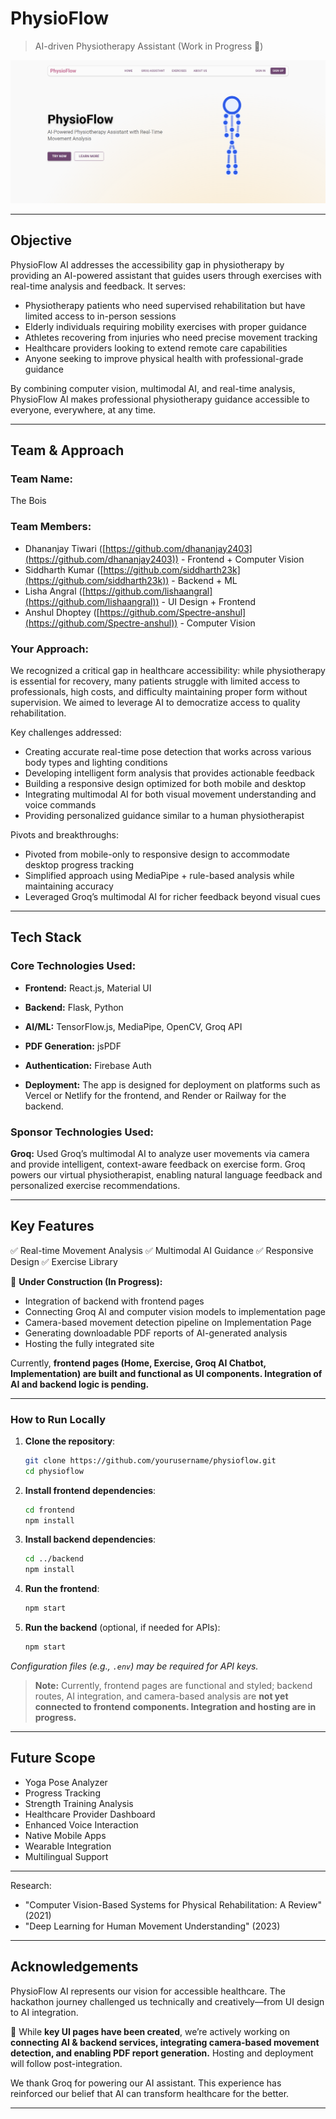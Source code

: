 
# PhysioFlow

> AI-driven Physiotherapy Assistant (Work in Progress 🚧)

![PhysioFlow](./Frontend/./src/./assets/./readme/website.png)

---

## Objective

PhysioFlow AI addresses the accessibility gap in physiotherapy by providing an AI-powered assistant that guides users through exercises with real-time analysis and feedback. It serves:

* Physiotherapy patients who need supervised rehabilitation but have limited access to in-person sessions
* Elderly individuals requiring mobility exercises with proper guidance
* Athletes recovering from injuries who need precise movement tracking
* Healthcare providers looking to extend remote care capabilities
* Anyone seeking to improve physical health with professional-grade guidance

By combining computer vision, multimodal AI, and real-time analysis, PhysioFlow AI makes professional physiotherapy guidance accessible to everyone, everywhere, at any time.

---

## Team & Approach

### Team Name:

The Bois

### Team Members:

* Dhananjay Tiwari ([https://github.com/dhananjay2403](https://github.com/dhananjay2403)) - Frontend + Computer Vision
* Siddharth Kumar ([https://github.com/siddharth23k](https://github.com/siddharth23k)) - Backend + ML
* Lisha Angral ([https://github.com/lishaangral](https://github.com/lishaangral)) - UI Design + Frontend
* Anshul Dhoptey ([https://github.com/Spectre-anshul](https://github.com/Spectre-anshul)) - Computer Vision

### Your Approach:

We recognized a critical gap in healthcare accessibility: while physiotherapy is essential for recovery, many patients struggle with limited access to professionals, high costs, and difficulty maintaining proper form without supervision. We aimed to leverage AI to democratize access to quality rehabilitation.

Key challenges addressed:

* Creating accurate real-time pose detection that works across various body types and lighting conditions
* Developing intelligent form analysis that provides actionable feedback
* Building a responsive design optimized for both mobile and desktop
* Integrating multimodal AI for both visual movement understanding and voice commands
* Providing personalized guidance similar to a human physiotherapist

Pivots and breakthroughs:

* Pivoted from mobile-only to responsive design to accommodate desktop progress tracking
* Simplified approach using MediaPipe + rule-based analysis while maintaining accuracy
* Leveraged Groq’s multimodal AI for richer feedback beyond visual cues

---

## Tech Stack

### Core Technologies Used:

* **Frontend:** React.js, Material UI

* **Backend:** Flask, Python

* **AI/ML:** TensorFlow.js, MediaPipe, OpenCV, Groq API

* **PDF Generation:** jsPDF

* **Authentication:** Firebase Auth

* **Deployment:** The app is designed for deployment on platforms such as Vercel or Netlify for the frontend, and Render or Railway for the backend.

### Sponsor Technologies Used:

**Groq:** Used Groq’s multimodal AI to analyze user movements via camera and provide intelligent, context-aware feedback on exercise form. Groq powers our virtual physiotherapist, enabling natural language feedback and personalized exercise recommendations.

---

## Key Features

✅ Real-time Movement Analysis
✅ Multimodal AI Guidance
✅ Responsive Design
✅ Exercise Library

🚧 **Under Construction (In Progress):**

* Integration of backend with frontend pages
* Connecting Groq AI and computer vision models to implementation page
* Camera-based movement detection pipeline on Implementation Page
* Generating downloadable PDF reports of AI-generated analysis
* Hosting the fully integrated site

Currently, **frontend pages (Home, Exercise, Groq AI Chatbot, Implementation) are built and functional as UI components. Integration of AI and backend logic is pending.**

<!-- ---

## 📽️ Demo & Deliverables

* **Demo Video Link:** \[Link to be added]
* **Pitch Deck / PPT Link:** \[Link to be added] -->

---

### How to Run Locally

1. **Clone the repository**:

   ```bash
   git clone https://github.com/yourusername/physioflow.git
   cd physioflow
   ```

2. **Install frontend dependencies**:

   ```bash
   cd frontend
   npm install
   ```

3. **Install backend dependencies**:

   ```bash
   cd ../backend
   npm install
   ```

4. **Run the frontend**:

   ```bash
   npm start
   ```

5. **Run the backend** (optional, if needed for APIs):

   ```bash
   npm start
   ```

*Configuration files (e.g., `.env`) may be required for API keys.*

> **Note:** Currently, frontend pages are functional and styled; backend routes, AI integration, and camera-based analysis are **not yet connected to frontend components. Integration and hosting are in progress.**

---

## Future Scope

* Yoga Pose Analyzer
* Progress Tracking
* Strength Training Analysis
* Healthcare Provider Dashboard
* Enhanced Voice Interaction
* Native Mobile Apps
* Wearable Integration
* Multilingual Support

---

Research:

* "Computer Vision-Based Systems for Physical Rehabilitation: A Review" (2021)
* "Deep Learning for Human Movement Understanding" (2023)

---

## Acknowledgements

PhysioFlow AI represents our vision for accessible healthcare. The hackathon journey challenged us technically and creatively—from UI design to AI integration.

🔨 While **key UI pages have been created**, we’re actively working on **connecting AI & backend services, integrating camera-based movement detection, and enabling PDF report generation.** Hosting and deployment will follow post-integration.

We thank Groq for powering our AI assistant. This experience has reinforced our belief that AI can transform healthcare for the better.

---